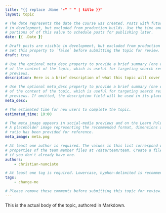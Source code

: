 ```yaml
---
title: "{{ replace .Name "-" " " | title }}"
layout: topic

# The date represents the date the course was created. Posts with future dates are visible
# in development, but excluded from production builds. Use the time and timezone-offset
# portions of of this value to schedule posts for publishing later.
date: {{ .Date }}

# Draft posts are visible in development, but excluded from production builds.
# Set this property to `false` before submitting the topic for review.
draft: true

# Use the optional meta_desc property to provide a brief summary (one or two sentences)
# of the content of the topic, which is useful for targeting search results or social-media
# previews.
description: Here is a brief description of what this topic will cover.

# Use the optional meta_desc property to provide a brief summary (one or two sentences)
# of the content of the topic, which is useful for targeting search results or social-media
# previews. If omitted, the description field will be used in its place.
meta_desc:

# The estimated time for new users to complete the topic.
estimated_time: 10:00

# The meta_image appears in social-media previews and on the Learn Pulumi home page.
# A placeholder image representing the recommended format, dimensions and aspect
# ratio has been provided for reference.
meta_image: meta.png

# At least one author is required. The values in this list correspond with the `id`
# properties of the team member files at /data/team/team. Create a file for yourself
# if you don't already have one.
authors:
    - christian-nunciato

# At least one tag is required. Lowercase, hyphen-delimited is recommended.
tags:
    - change-me

# Please remove these comments before submitting this topic for review.
---
```


This is the actual body of the topic, authored in Markdown.
